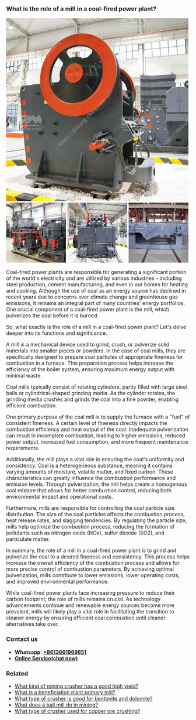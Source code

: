 <h3>What is the role of a mill in a coal-fired power plant?</h3><img src='1701744815.jpg' alt=''><p>Coal-fired power plants are responsible for generating a significant portion of the world's electricity and are utilized by various industries – including steel production, cement manufacturing, and even in our homes for heating and cooking. Although the use of coal as an energy source has declined in recent years due to concerns over climate change and greenhouse gas emissions, it remains an integral part of many countries' energy portfolios. One crucial component of a coal-fired power plant is the mill, which pulverizes the coal before it is burned.</p><p>So, what exactly is the role of a mill in a coal-fired power plant? Let's delve deeper into its functions and significance.</p><p>A mill is a mechanical device used to grind, crush, or pulverize solid materials into smaller pieces or powders. In the case of coal mills, they are specifically designed to prepare coal particles of appropriate fineness for combustion in a furnace. This preparation process helps increase the efficiency of the boiler system, ensuring maximum energy output with minimal waste.</p><p>Coal mills typically consist of rotating cylinders, partly filled with large steel balls or cylindrical-shaped grinding media. As the cylinder rotates, the grinding media crushes and grinds the coal into a fine powder, enabling efficient combustion.</p><p>One primary purpose of the coal mill is to supply the furnace with a "fuel" of consistent fineness. A certain level of fineness directly impacts the combustion efficiency and heat output of the coal. Inadequate pulverization can result in incomplete combustion, leading to higher emissions, reduced power output, increased fuel consumption, and more frequent maintenance requirements.</p><p>Additionally, the mill plays a vital role in ensuring the coal's uniformity and consistency. Coal is a heterogeneous substance, meaning it contains varying amounts of moisture, volatile matter, and fixed carbon. These characteristics can greatly influence the combustion performance and emission levels. Through pulverization, the mill helps create a homogenous coal mixture that allows for better combustion control, reducing both environmental impact and operational costs.</p><p>Furthermore, mills are responsible for controlling the coal particle size distribution. The size of the coal particles affects the combustion process, heat release rates, and slagging tendencies. By regulating the particle size, mills help optimize the combustion process, reducing the formation of pollutants such as nitrogen oxide (NOx), sulfur dioxide (SO2), and particulate matter.</p><p>In summary, the role of a mill in a coal-fired power plant is to grind and pulverize the coal to a desired fineness and consistency. This process helps increase the overall efficiency of the combustion process and allows for more precise control of combustion parameters. By achieving optimal pulverization, mills contribute to lower emissions, lower operating costs, and improved environmental performance.</p><p>While coal-fired power plants face increasing pressure to reduce their carbon footprint, the role of mills remains crucial. As technology advancements continue and renewable energy sources become more prevalent, mills will likely play a vital role in facilitating the transition to cleaner energy by ensuring efficient coal combustion until cleaner alternatives take over.</p><h3>Contact us</h3><ul><li><strong>Whatsapp:&nbsp;<a href="https://wa.me/8613661969651">+8613661969651</a></strong></li><li><a href="https://swt.shibang-china.com/?git&amp;zhl&amp;What is the role of a mill in a coalfired power plant"><strong>Online Service(chat now)</strong></a></li></ul><h3>Related</h3><ul><li><a href='What kind of mining crusher has a good high yield.md'>What kind of mining crusher has a good high yield?</a></li><li><a href='What is a beneficiation plant primary mill.md'>What is a beneficiation plant primary mill?</a></li><li><a href='What type of crusher is good for bentonite and dolomite.md'>What type of crusher is good for bentonite and dolomite?</a></li><li><a href='What does a ball mill do in mining.md'>What does a ball mill do in mining?</a></li><li><a href='What type of crusher used for copper ore crushing.md'>What type of crusher used for copper ore crushing?</a></li></ul>